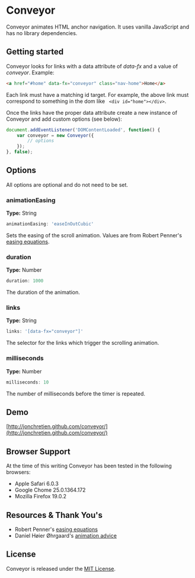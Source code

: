 #  Conveyor

Conveyor animates HTML anchor navigation. It uses vanilla JavaScript and has no library dependencies.

## Getting started

Conveyor looks for links with a data attribute of _data-fx_ and a value of _conveyor_. Example:

``` html
<a href="#home" data-fx="conveyor" class="nav-home">Home</a>
```

Each link must have a matching id target. For example, the above link must correspond to something in the dom like `` <div id="home"></div>``.

Once the links have the proper data attribute create a new instance of Conveyor and add custom options (see below):

``` js
document.addEventListener('DOMContentLoaded', function() {
    var conveyor = new Conveyor({
        // options
    });
}, false);
```

## Options

All options are optional and do not need to be set.

### animationEasing

**Type:** String

``` js
animationEasing: 'easeInOutCubic'
```

Sets the easing of the scroll animation. Values are from Robert Penner's [easing equations](http://www.robertpenner.com/easing/).

### duration

**Type:** Number

``` js
duration: 1000
```

The duration of the animation.

### links

**Type:** String

``` js
links: '[data-fx="conveyor"]'
```

The selector for the links which trigger the scrolling animation.

### milliseconds

**Type:** Number

``` js
milliseconds: 10
```

The number of milliseconds before the timer is repeated.

## Demo
[http://jonchretien.github.com/conveyor/](http://jonchretien.github.com/conveyor/)


## Browser Support

At the time of this writing Conveyor has been tested in the following browsers:

- Apple Safari 6.0.3
- Google Chome 25.0.1364.172
- Mozilla Firefox 19.0.2

## Resources &amp; Thank You's

- Robert Penner's [easing equations](http://www.robertpenner.com/easing/)
- Daniel Høier Øhrgaard's [animation advice](https://github.com/Flambino)

## License

Conveyor is released under the [MIT License](http://mit-license.org).